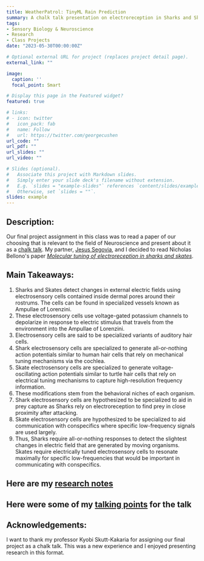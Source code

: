 ```yaml
---
title: WeatherPatrol: TinyML Rain Prediction
summary: A chalk talk presentation on electroreception in Sharks and Skates.
tags:
- Sensory Biology & Neuroscience
- Research
- Class Projects
date: "2023-05-30T00:00:00Z"

# Optional external URL for project (replaces project detail page).
external_link: ""

image:
  caption: ''
  focal_point: Smart

# Display this page in the Featured widget?
featured: true

# links:
# - icon: twitter
#   icon_pack: fab
#   name: Follow
#   url: https://twitter.com/georgecushen
url_code: ""
url_pdf: ""
url_slides: ""
url_video: ""

# Slides (optional).
#   Associate this project with Markdown slides.
#   Simply enter your slide deck's filename without extension.
#   E.g. `slides = "example-slides"` references `content/slides/example-slides.md`.
#   Otherwise, set `slides = ""`.
slides: example
---
```


## Description:

Our final project assignment in this class was to read a paper of our choosing that is relevant to the field of Neuroscience and present about it as a [chalk talk](./johnshopkins_chalktalk.pdf). My partner, [Jesus Segovia](https://www.linkedin.com/in/jesus-segovia-594b12262), and I decided to read Nicholas Bellono's paper [*Molecular tuning of electroreception in sharks and skates*](https://doi.org/10.1038/s41586-018-0160-9).

## Main Takeaways:

1) Sharks and Skates detect changes in external electric fields using electrosensory cells contained inside dermal pores around their rostrums. The cells can be found in specialized vessels known as Ampullae of Lorenzini.
2) These electrosensory cells use voltage-gated potassium channels to depolarize in response to electric stimulus that travels from the environment into the Ampullae of Lorenzini.
3) Electrosensory cells are said to be specialized variants of auditory hair cells.
4) Shark electrosensory cells are specialized to generate all-or-nothing action potentials similar to human hair cells that rely on mechanical tuning mechanisms via the cochlea.
5) Skate electrosensory cells are specialized to generate voltage-oscillating action potentials similar to turtle hair cells that rely on electrical tuning mechanisms to capture high-resolution frequency information.
6) These modifications stem from the behavioral niches of each organism. 
7) Shark electrosensory cells are hypothesized to be specialized to aid in prey capture as Sharks rely on electroreception to find prey in close proximity after attacking.
8) Skate electrosensory cells are hypothesized to be specialized to aid communication with conspecifics where specific low-frequency signals are used largely.
9) Thus, Sharks require all-or-nothing responses to detect the slightest changes in electric field that are generated by moving organisms. Skates require electrically tuned electrosensory cells to resonate maximally for specific low-frequencies that would be important in communicating with conspecifics.

## **Here are my [research notes](./research_notes.pdf)**
## **Here were some of my [talking points](./script.pdf) for the talk**

## Acknowledgements:

I want to thank my professor Kyobi Skutt-Kakaria for assigning our final project as a chalk talk. This was a new experience and I enjoyed presenting research in this format.

